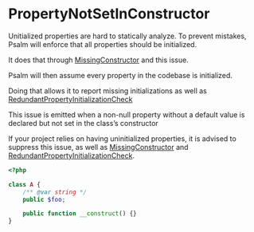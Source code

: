 # PropertyNotSetInConstructor

Unitialized properties are hard to statically analyze. To prevent mistakes, Psalm will enforce that all properties should be initialized.

It does that through [MissingConstructor](issues/MissingConstructor.md) and this issue.

Psalm will then assume every property in the codebase is initialized.

Doing that allows it to report missing initializations as well as [RedundantPropertyInitializationCheck](issues/RedundantPropertyInitializationCheck.md)

This issue is emitted when a non-null property without a default value is declared but not set in the class’s constructor

If your project relies on having uninitialized properties, it is advised to suppress this issue, as well as [MissingConstructor](issues/MissingConstructor.md) and [RedundantPropertyInitializationCheck](issues/RedundantPropertyInitializationCheck.md).

```php
<?php

class A {
    /** @var string */
    public $foo;

    public function __construct() {}
}
```
